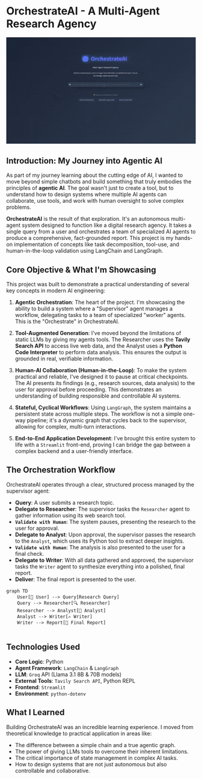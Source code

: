 # OrchestrateAI - A Multi-Agent Research Agency

![OrchestrateAI Demo](OrchestraAI-demo.gif) 

## Introduction: My Journey into Agentic AI

As part of my journey learning about the cutting edge of AI, I wanted to move beyond simple chatbots and build something that truly embodies the principles of **agentic AI**. The goal wasn't just to create a tool, but to understand how to design systems where multiple AI agents can collaborate, use tools, and work with human oversight to solve complex problems.

**OrchestrateAI** is the result of that exploration. It's an autonomous multi-agent system designed to function like a digital research agency. It takes a single query from a user and orchestrates a team of specialized AI agents to produce a comprehensive, fact-grounded report. This project is my hands-on implementation of concepts like task decomposition, tool-use, and human-in-the-loop validation using LangChain and LangGraph.

## Core Objective & What I'm Showcasing

This project was built to demonstrate a practical understanding of several key concepts in modern AI engineering:

1.  **Agentic Orchestration**: The heart of the project. I'm showcasing the ability to build a system where a "Supervisor" agent manages a workflow, delegating tasks to a team of specialized "worker" agents. This is the "Orchestrate" in OrchestrateAI.

2.  **Tool-Augmented Generation**: I've moved beyond the limitations of static LLMs by giving my agents tools. The Researcher uses the **Tavily Search API** to access live web data, and the Analyst uses a **Python Code Interpreter** to perform data analysis. This ensures the output is grounded in real, verifiable information.

3.  **Human-AI Collaboration (Human-in-the-Loop)**: To make the system practical and reliable, I've designed it to pause at critical checkpoints. The AI presents its findings (e.g., research sources, data analysis) to the user for approval before proceeding. This demonstrates an understanding of building responsible and controllable AI systems.

4.  **Stateful, Cyclical Workflows**: Using `LangGraph`, the system maintains a persistent state across multiple steps. The workflow is not a simple one-way pipeline; it's a dynamic graph that cycles back to the supervisor, allowing for complex, multi-turn interactions.

5.  **End-to-End Application Development**: I've brought this entire system to life with a `Streamlit` front-end, proving I can bridge the gap between a complex backend and a user-friendly interface.

## The Orchestration Workflow

OrchestrateAI operates through a clear, structured process managed by the supervisor agent:

- **Query**: A user submits a research topic.
- **Delegate to Researcher**: The supervisor tasks the `Researcher` agent to gather information using its web search tool.
- **`Validate with Human`**: The system pauses, presenting the research to the user for approval.
- **Delegate to Analyst**: Upon approval, the supervisor passes the research to the `Analyst`, which uses its Python tool to extract deeper insights.
- **`Validate with Human`**: The analysis is also presented to the user for a final check.
- **Delegate to Writer**: With all data gathered and approved, the supervisor tasks the `Writer` agent to synthesize everything into a polished, final report.
- **Deliver**: The final report is presented to the user.

```mermaid
graph TD
    User[👤 User] --> Query[Research Query]
    Query --> Researcher[🔍 Researcher]
    Researcher --> Analyst[🔬 Analyst] 
    Analyst --> Writer[✍️ Writer]
    Writer --> Report[📄 Final Report]
    
```

## Technologies Used

*   **Core Logic**: Python
*   **Agent Framework**: `LangChain` & `LangGraph`
*   **LLM**: `Groq` API (Llama 3.1 8B & 70B models)
*   **External Tools**: `Tavily Search API`, Python REPL
*   **Frontend**: `Streamlit`
*   **Environment**: `python-dotenv`

## What I Learned

Building OrchestrateAI was an incredible learning experience. I moved from theoretical knowledge to practical application in areas like:

- The difference between a simple chain and a true agentic graph.
- The power of giving LLMs tools to overcome their inherent limitations.
- The critical importance of state management in complex AI tasks.
- How to design systems that are not just autonomous but also controllable and collaborative.